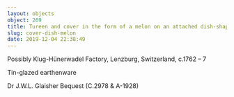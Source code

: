 ```yaml
---
layout: objects
object: 269
title: Tureen and cover in the form of a melon on an attached dish-shaped stand
slug: cover-dish-melon
date: 2019-12-04 22:38:49
---
```

Possibly Klug-Hünerwadel Factory, Lenzburg,  Switzerland, c.1762 – 7

Tin-glazed earthenware  

Dr J.W.L. Glaisher Bequest (C.2978 &amp; A-1928)
